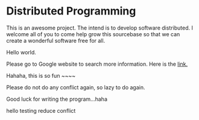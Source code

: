 Distributed Programming
=======================

This is an awesome project. The intend is to develop software distributed.
I welcome all of you to come help grow this sourcebase so that we can create a wonderful software free for all.

Hello world.

Please go to Google website to search more information. Here is the [link.](http://google.com)

Hahaha, this is so fun ~~~~ 

Please do not do any conflict again, so lazy to do again.

Good luck for writing the program...haha


hello testing reduce conflict
